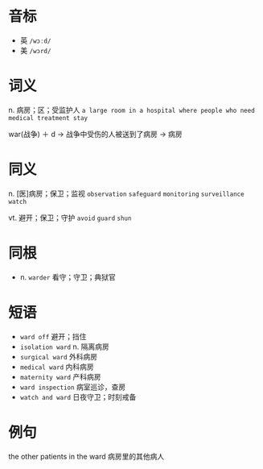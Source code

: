 # 音标

- 英 `/wɔːd/`
- 美 `/wɔrd/`

# 词义

n. 病房；区；受监护人
`a large room in a hospital where people who need medical treatment stay`



war(战争) ＋ d → 战争中受伤的人被送到了病房 → 病房

# 同义

n. [医]病房；保卫；监视
`observation` `safeguard` `monitoring` `surveillance` `watch`

vt. 避开；保卫；守护
`avoid` `guard` `shun`

# 同根

- n. `warder` 看守；守卫；典狱官

# 短语

- `ward off` 避开；挡住
- `isolation ward` n. 隔离病房
- `surgical ward` 外科病房
- `medical ward` 内科病房
- `maternity ward` 产科病房
- `ward inspection` 病室巡诊，查房
- `watch and ward` 日夜守卫；时刻戒备

# 例句

the other patients in the ward
病房里的其他病人


